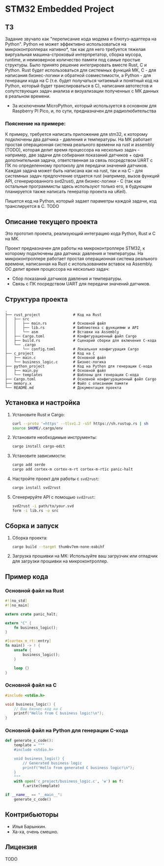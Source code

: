 
# STM32 Embedded Project

## ТЗ

Задание звучало как "переписание кода модема и блютуз-адаптера на Python". Python не может эффективно использоваться на микроконтроллерах нативно*, так как для него требуется тяжелая виртуальная машина-строковый интерпретатор, сборка мусора, runtime, и неимоверное количество памяти под самые простые структуры. Было принято решение интегрировать вместе Rust, C и Python. Rust будет использоваться для системных функций МК, C - для написания бизнес-логики и обратной совместимости, а Python - для генерации кода на C (т.е. будет получаться читаемый и понятный код на Python, который будет транслироваться в C), написания автотестов и сопутствующих задач анализа и визуализации полученных с МК данных в реальном времени.

* За исключеним MicroPython, который используется в основном для Raspberry PI Pico, и, по сути, предназначен для радиолюбительства

### Пояснение на примере:

К примеру, требуется написать приложение для stm32, к которому подключены два датчика - давления и температуры.
На МК работает простая операционная система реального времени на rust и assembly (TODO), которая делит время процессора на несколько задач - например, две задачи для собирания показаний датчиков + одна дополнительная задача, ответственная за связь посредством UART с ПК по определенному протоколу для передачи значений датчиков. Каждая задача может быть написана как на rust, так и на C - для системных задач предпочтение отдается rust (например, вызов функций API, сгенерированного svd2rust),  для бизнес-логики - C (так как остальные программисты здесь используют только его, в будующем планируется также написать генератор проекта на uKeil).

Пишется код на Python, который задает параметры каждой задачи, код транслируется в C. TODO

## Описание текущего проекта

Это прототип проекта, реализующий интеграцию кода Python, Rust и C на МК.

Проект предназначен для работы на микроконтроллере STM32, к которому подключены два датчика: давления и температуры. На микроконтроллере работает простая операционная система реального времени, написанная на Rust с использованием вставок на Assembly. ОС делит время процессора на несколько задач:
- Сбор показаний датчиков давления и температуры.
- Связь с ПК посредством UART для передачи значений датчиков.

## Структура проекта

```
.
├── rust_project               # Код на Rust
│   ├── src
│   │   ├── main.rs            # Основной файл
│   │   ├── lib.rs             # Библиотека с функциями и API
│   │   └── asm                # Вставки на Assembly
│   ├── Cargo.toml             # Конфигурационный файл Cargo
│   ├── build.rs               # Сценарий сборки для включения C-кода
│   └── .cargo
│       └── config.toml        # Локальная конфигурация Cargo
├── c_project                  # Код на C
│   ├── main.c                 # Основной файл
│   └── business_logic.c       # Бизнес-логика
├── python_project             # Код на Python для генерации C-кода
│   ├── main.py                # Основной файл
│   └── templates              # Шаблоны для генерации C-кода
├── Cargo.toml                 # Основной конфигурационный файл Cargo
├── memory.x                   # Файл с описанием памяти
└── README.md                  # Документация проекта
```

## Установка и настройка

1. Установите Rust и Cargo:
   ```bash
   curl --proto '=https' --tlsv1.2 -sSf https://sh.rustup.rs | sh
   source $HOME/.cargo/env
   ```

2. Установите необходимые инструменты:
   ```bash
   cargo install cargo-edit
   ```

3. Установите зависимости:
   ```bash
   cargo add serde
   cargo add cortex-m cortex-m-rt cortex-m-rtic panic-halt
   ```

4. Настройте проект для работы с `svd2rust`:
   ```bash
   cargo install svd2rust
   ```

5. Сгенерируйте API с помощью `svd2rust`:
   ```bash
   svd2rust -i path/to/your.svd
   form -i lib.rs -o src
   ```

## Сборка и запуск

1. Сборка проекта:
   ```bash
   cargo build --target thumbv7em-none-eabihf
   ```

2. Загрузка прошивки на МК:
   Используйте ваш загрузчик или отладчик для загрузки прошивки на микроконтроллер.

## Пример кода

### Основной файл на Rust

```rust
#![no_std]
#![no_main]

extern crate panic_halt;

extern "C" {
    fn business_logic();
}

#[cortex_m_rt::entry]
fn main() -> ! {
    unsafe {
        business_logic();
    }

    loop {}
}
```

### Основной файл на C

```c
#include <stdio.h>

void business_logic() {
    // Ваш бизнес-код на C
    printf("Hello from C business logic!\n");
}
```

### Основной файл на Python для генерации C-кода

```python
def generate_c_code():
    template = """
    #include <stdio.h>

    void business_logic() {
        // Generated business logic
        printf("Hello from generated C business logic!\n");
    }
    """
    with open('c_project/business_logic.c', 'w') as f:
        f.write(template)

if __name__ == "__main__":
    generate_c_code()
```

## Контрибьюторы

- Илья Барынкин.
- Ха-ха, очень смешно.

## Лицензия

TODO
